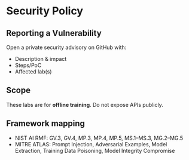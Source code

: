 # Security Policy

## Reporting a Vulnerability
Open a private security advisory on GitHub with:
- Description & impact
- Steps/PoC
- Affected lab(s)

## Scope
These labs are for **offline training**. Do not expose APIs publicly.

## Framework mapping
- NIST AI RMF: GV.3, GV.4, MP.3, MP.4, MP.5, MS.1–MS.3, MG.2–MG.5
- MITRE ATLAS: Prompt Injection, Adversarial Examples, Model Extraction, Training Data Poisoning, Model Integrity Compromise
